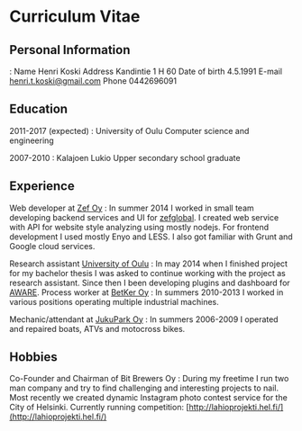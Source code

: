 # Curriculum Vitae

Personal Information
--------------------
: Name Henri Koski
  Address Kandintie 1 H 60
  Date of birth 4.5.1991
  E-mail henri.t.koski@gmail.com
  Phone 0442696091

Education
---------
2011-2017 (expected)
: University of Oulu
  Computer science and engineering

2007-2010
: Kalajoen Lukio
  Upper secondary school graduate
  
Experience
----------
Web developer at [Zef Oy](http://www.zef.fi/en/home/)
: In summer 2014 I worked in small team developing backend services and UI for [zefglobal](http://apps.zefglobal.com/).  I created web service with API for website style analyzing using mostly nodejs. For frontend development I used mostly Enyo and LESS. I also got familiar with Grunt and Google cloud services.

Research assistant [University of Oulu](http://www.oulu.fi/cse/)
: In may 2014 when I finished project for my bachelor thesis I was asked to continue working with the project as research assistant. Since then I been developing plugins and dashboard for [AWARE](http://www.awareframework.com). 
Process worker at [BetKer Oy](http://www.betker.fi/)
: In summers 2010-2013 I worked in various positions operating multiple industrial machines.

Mechanic/attendant at [JukuPark Oy](http://www.jukupark.fi/tmp_jukupark_kalajoki_site_0.asp?sua=12&lang=3&s=660)
: In summers 2006-2009 I operated and repaired boats, ATVs and motocross bikes.

Hobbies
----------
Co-Founder and Chairman of Bit Brewers Oy
: During my freetime I run two man company and try to find challenging and interesting projects to nail. Most recently we created dynamic Instagram photo contest service for the City of Helsinki.
Currently running competition: [http://lahioprojekti.hel.fi/](http://lahioprojekti.hel.fi/)
